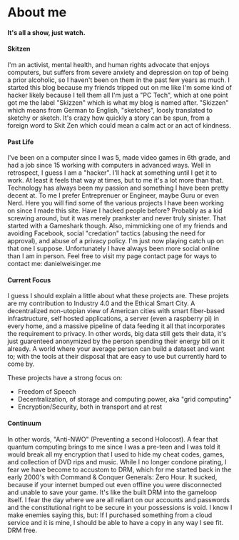 # About me 

#### It's all a show, just watch.

#### Skitzen
I'm an activist, mental health, and human rights advocate that enjoys computers, but suffers from severe anxiety and depression on top of being a prior alcoholic, so I haven't been on them in the past few years as much. I started this blog because my friends tripped out on me like I'm some kind of hacker likely because I tell them all I'm just a "PC Tech", which at one point got me the label "Skizzen" which is what my blog is named after. "Skizzen" which means from German to English, "sketches", loosly translated to sketchy or sketch. It's crazy how quickly a story can be spun, from a foreign word to Skit Zen which could mean a calm act or an act of kindness. 

#### Past Life
I've been on a computer since I was 5, made video games in 6th grade, and had a job since 15 working with computers in advanced ways. Well in retrospect, I guess I am a "hacker". I'll hack at something until I get it to work. At least it feels that way at times, but to me it's a lot more than that. Technology has always been my passion and something I have been pretty decent at. To me I prefer Entreprenuer or Engineer, maybe Guru or even Nerd. Here you will find some of the various projects I have been working on since I made this site. Have I hacked people before? Probably as a kid screwing around, but it was merely prankster and never truly sinister. That started with a Gameshark though. Also, mimmicking one of my friends and avoiding Facebook, social "credation" tactics (abusing the need for approval), and abuse of a privacy policy. I'm just now playing catch up on that one I suppose. Unfortunately I have always been more social online than I am in person. Feel free to visit my page contact page for ways to contact me: danielweisinger.me

#### Current Focus
I guess I should explain a little about what these projects are. These projets are my contribution to Industry 4.0 and the Ethical Smart City. A decentralized non-utopian view of American cities with smart fiber-based infrastructure, self hosted applications, a server (even a raspberry pi) in every home, and a massive pipeline of data feeding it all that incorporates the requirement to privacy. In other words, big data still gets their data, it's just guarenteed anonymized by the person spending their energy bill on it already. A world where your average person can build a dataset and want to; with the tools at their disposal that are easy to use but currently hard to come by. 

These projects have a strong focus on:
- Freedom of Speech
- Decentralization, of storage and computing power, aka "grid computing"
- Encryption/Security, both in transport and at rest

#### Continuum
In other words, "Anti-NWO" (Preventing a second Holocost). A fear that quantum computing brings to me since I was a pre-teen and I was told it would break all my encryption that I used to hide my cheat codes, games, and collection of DVD rips and music. While I no longer condone pirating, I fear we have become to accustom to DRM, which for me started back in the early 2000's with Command & Conquer Generals: Zero Hour. It sucked, because if your internet bumped out even offline you were disconnected and unable to save your game. It's like the built DRM into the gameloop itself. I fear the day where we are all reliant on our accounts and passwords and the constitutional right to be secure in your possessions is void. I know I make enemies saying this, but: If I purchased something from a cloud service and it is mine, I should be able to have a copy in any way I see fit. DRM free. 
